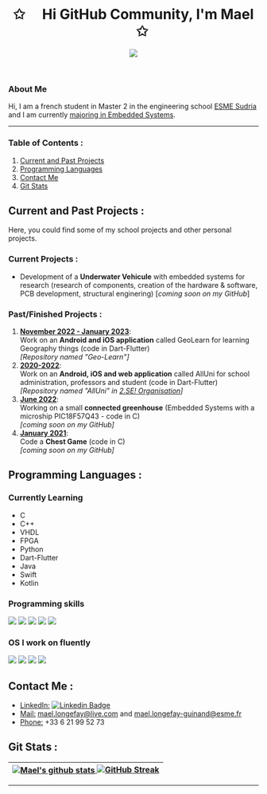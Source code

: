 
<br>
<p align="center">
    <h1 align="center">✩ &emsp;Hi GitHub Community, I'm Mael &emsp; ✩</h1>
</p>
<p align="center">
    <img src="https://readme-typing-svg.herokuapp.com/?lines=Welcome+to+my+profile!;→+Have+a+look+around+←&font=Fira%20Code&color=%FFEB5454&center=true&width=280&height=60">
</p>
<br>

<!-- # Hi GitHub Community, I'm Mael 👋 -->

<!-- Docs for Readme APi display -->
<!-- https://github.com/anuraghazra/github-readme-stats -->

### About Me

Hi, I am a french student in Master 2 in the engineering school [ESME Sudria](https://www.esme.fr) and I am currently [majoring in Embedded Systems](https://www.esme.fr/formation-ingenieur/ingenieur-innovation/#systmes-embarqus).

-------------------------------------

### Table of Contents :
1. [Current and Past Projects](#projects)
2. [Programming Languages](#programming-languages)
3. [Contact Me](#contact)
4. [Git Stats](#git-stats)

<a name="projects"></a>
-------------------------------------



## Current and Past Projects :

Here, you could find some of my school projects and other personal projects.

### Current Projects :
- Development of a **Underwater Vehicule** with embedded systems for research (research of components, creation of the hardware & software, PCB development, structural enginering) [*coming soon on my GitHub*]

### Past/Finished Projects :
1. **<ins>November 2022 - January 2023</ins>**:   
Work on an **Android and iOS application** called GeoLearn for learning Geography things (code in Dart-Flutter)   
*[Repository named "Geo-Learn"]*
2. **<ins>2020-2022</ins>**:   
Work on an **Android, iOS and web application** called AllUni for school administration, professors and student (code in Dart-Flutter)   
*[Repository named "AllUni" in [2.SE! Organisation](https://github.com/2-SE)]*
3. **<ins>June 2022</ins>**:   
Working on a small **connected greenhouse** (Embedded Systems with a microship PIC18F57Q43 - code in C)   
*[coming soon on my GitHub]*
4. **<ins>January 2021</ins>**:   
Code a **Chest Game** (code in C)   
*[coming soon on my GitHub]*


<a name="programming-languages"></a>
-------------------------------------


## Programming Languages :

### Currently Learning

- C
- C++
- VHDL
- FPGA
- Python
- Dart-Flutter
- Java
- Swift
- Kotlin

### Programming skills

<p align="left">
    <img src="https://img.shields.io/badge/C-239120?style=for-the-badge&logo=c&logoColor=white">
    <img src="https://img.shields.io/badge/Java-1072EE?style=for-the-badge&logo=Java&logoColor=white">
    <img src="https://img.shields.io/badge/Python-3776AB?style=for-the-badge&logo=python&logoColor=white">
    <img src="https://img.shields.io/badge/VHDL-1072EE?style=for-the-badge&logo=VHDL&logoColor=white">
    <img src="https://img.shields.io/badge/FPGA-1072EE?style=for-the-badge&logo=FPGA&logoColor=white">
</p>

### OS I work on fluently 
<p align="left">
    <img src="https://img.shields.io/badge/Windows-0078D6?style=for-the-badge&logo=windows&logoColor=white">
    <img src="https://img.shields.io/badge/Mac-9C9C9C?style=for-the-badge&logo=mac&logoColor=white">
    <img src="https://img.shields.io/badge/Linux-FF4500?style=for-the-badge&logo=linux&logoColor=white">
    <img src="https://img.shields.io/badge/Debian-BB0039?style=for-the-badge&logo=debian&logoColor=white">
</p>


<a name="contact"></a>
-------------------------------------


## Contact Me :

- <ins>LinkedIn:</ins> [![Linkedin Badge](https://img.shields.io/badge/LinkedIn-0077B5?style=for-the-badge&logo=linkedin&logoColor=white)](https://www.linkedin.com/in/mael-longefay-guinand/)
- <ins>Mail:</ins> mael.longefay@live.com and mael.longefay-guinand@esme.fr
- <ins>Phone:</ins> +33 6 21 99 52 73


<a name="git-stats"></a>
-------------------------------------


## Git Stats :

| <a href="https://github.com/LongefayGuinand-Mael/"><img align="center" src="https://github-readme-stats.vercel.app/api?username=LongefayGuinand-Mael&show_icons=true&include_all_commits=true&theme=buefy&hide_border=true" alt="Mael's github stats" /> [![GitHub Streak](https://github-readme-streak-stats.herokuapp.com?user=LongefayGuinand-Mael&theme=buefy&hide_border=true&border_radius=5&fire=EB5454)](https://github.com/LongefayGuinand-Mael/)</a> |
| ------------- |

<!-- A mettre plus tard quand j'aurais les github en public 🤖 -->
<!--
| <a href="https://github.com/LongefayGuinand-Mael/"><img align="center" src="https://github-readme-stats.vercel.app/api?username=LongefayGuinand-Mael&show_icons=true&include_all_commits=true&theme=buefy&hide_border=true" alt="Mael's github stats" /> [![GitHub Streak](https://github-readme-streak-stats.herokuapp.com/?user=LongefayGuinand-Mael&theme=buefy&hide_border=true)](https://github.com/LongefayGuinand-Mael/)</a> | <a href="https://github.com/LongefayGuinand-Mael/"><img align="center" src="https://github-readme-stats.vercel.app/api/top-langs/?username=LongefayGuinand-Mael&theme=buefy&hide_border=true" /></a> |
| ------------- | ------------- |
-->

-------------------------------------








<!--
**LongefayGuinand-Mael/LongefayGuinand-Mael** is a ✨ _special_ ✨ repository because its `README.md` (this file) appears on your GitHub profile.

Here are some ideas to get you started:

- 🔭 I’m currently working on ...
- 🌱 I’m currently learning ...
- 👯 I’m looking to collaborate on ...
- 🤔 I’m looking for help with ...
- 💬 Ask me about ...
- 📫 How to reach me: ...
- 😄 Pronouns: ...
- ⚡ Fun fact: ...
-->
